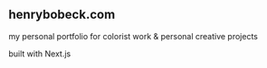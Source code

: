 ## henrybobeck.com

my personal portfolio for colorist work & personal creative projects

built with Next.js
